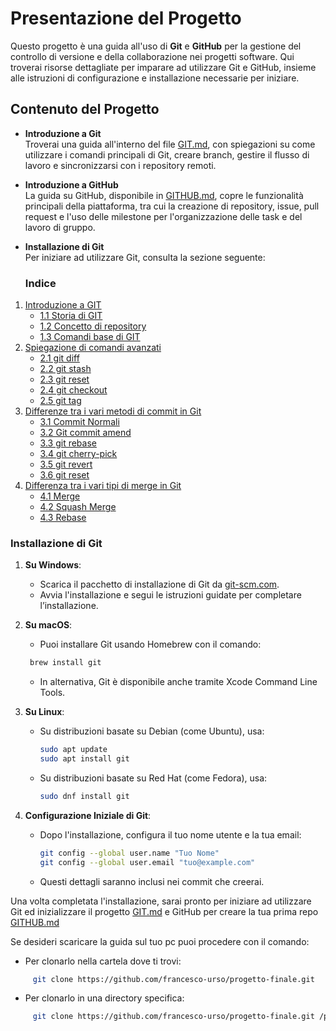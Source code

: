 # Presentazione del Progetto

Questo progetto è una guida all'uso di **Git** e **GitHub** per la gestione del controllo di versione e della collaborazione nei progetti software. Qui troverai risorse dettagliate per imparare ad utilizzare Git e GitHub, insieme alle istruzioni di configurazione e installazione necessarie per iniziare.

## Contenuto del Progetto

- **Introduzione a Git**  
  Troverai una guida all'interno del file [GIT.md](./GIT.md), con spiegazioni su come utilizzare i comandi principali di Git, creare branch, gestire il flusso di lavoro e sincronizzarsi con i repository remoti.

- **Introduzione a GitHub**  
  La guida su GitHub, disponibile in [GITHUB.md](./GITHUB.md), copre le funzionalità principali della piattaforma, tra cui la creazione di repository, issue, pull request e l'uso delle milestone per l'organizzazione delle task e del lavoro di gruppo.

- **Installazione di Git**  
  Per iniziare ad utilizzare Git, consulta la sezione seguente:

  ### Indice

1. [Introduzione a GIT](#1-introduzione-a-git)
   - [1.1 Storia di GIT](#11-storia-di-git)
   - [1.2 Concetto di repository](#12-concetto-di-repository)
   - [1.3 Comandi base di GIT](#13-comandi-base-di-git)
2. [Spiegazione di comandi avanzati](#2-spiegazione-di-comandi-avanzati)
   - [2.1 git diff](#21-git-diff)
   - [2.2 git stash](#22-git-stash)
   - [2.3 git reset](#23-git-reset)
   - [2.4 git checkout](#24-git-checkout)
   - [2.5 git tag](#25-git-tag)
3. [Differenze tra i vari metodi di commit in Git](#3-differenze-tra-i-vari-metodi-di-commit-in-git)
   - [3.1 Commit Normali](#31-commit-normali)
   - [3.2 Git commit amend](#32-git-commit-amend)
   - [3.3 git rebase](#33-git-rebase)
   - [3.4 git cherry-pick](#34-git-cherry-pick)
   - [3.5 git revert](#35-git-revert)
   - [3.6 git reset](#36-git-reset)
4. [Differenza tra i vari tipi di merge in Git](#4-differenza-tra-i-vari-tipi-di-merge-in-git)
   - [4.1 Merge](#41-merge)
   - [4.2 Squash Merge](#42-squash-merge)
   - [4.3 Rebase](#43-rebase)

### Installazione di Git

1. **Su Windows**:

   - Scarica il pacchetto di installazione di Git da [git-scm.com](https://git-scm.com/downloads/win).
   - Avvia l'installazione e segui le istruzioni guidate per completare l’installazione.

2. **Su macOS**:

   - Puoi installare Git usando Homebrew con il comando:

   ```bash
    brew install git
   ```

   - In alternativa, Git è disponibile anche tramite Xcode Command Line Tools.

3. **Su Linux**:

   - Su distribuzioni basate su Debian (come Ubuntu), usa:

     ```bash
     sudo apt update
     sudo apt install git
     ```

   - Su distribuzioni basate su Red Hat (come Fedora), usa:

     ```bash
     sudo dnf install git
     ```

4. **Configurazione Iniziale di Git**:

   - Dopo l'installazione, configura il tuo nome utente e la tua email:

     ```bash
     git config --global user.name "Tuo Nome"
     git config --global user.email "tuo@example.com"
     ```

   - Questi dettagli saranno inclusi nei commit che creerai.

Una volta completata l'installazione, sarai pronto per iniziare ad utilizzare Git ed inizializzare il progetto [GIT.md](./GIT.md) e GitHub per creare la tua prima repo [GITHUB.md](./GITHUB.md)

Se desideri scaricare la guida sul tuo pc puoi procedere con il comando:

- Per clonarlo nella cartela dove ti trovi:

```bash
     git clone https://github.com/francesco-urso/progetto-finale.git
```

- Per clonarlo in una directory specifica:

```bash
     git clone https://github.com/francesco-urso/progetto-finale.git /percorso/della/directory
```
